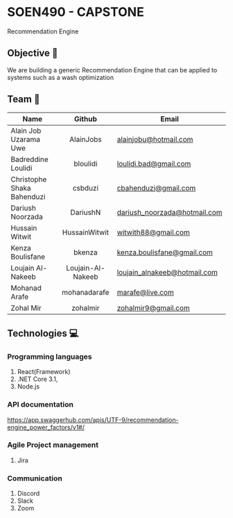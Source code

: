 # SOEN490 - CAPSTONE 
Recommendation Engine

## Objective 🎯
We are building a generic Recommendation Engine that can be applied to systems such as a wash optimization

## Team 👥
| Name          | Github        |Email       |
| ------------- |:-------------:|-------------|
| Alain Job Uzarama Uwe | AlainJobs | alainjobu@hotmail.com |
| Badreddine Loulidi | bloulidi | loulidi.bad@gmail.com |
| Christophe Shaka Bahenduzi | csbduzi | cbahenduzi@gmail.com |
| Dariush Noorzada | DariushN | dariush_noorzada@hotmail.com |
| Hussain Witwit | HussainWitwit | witwith88@gmail.com |
| Kenza Boulisfane | bkenza | kenza.boulisfane@gmail.com |
| Loujain Al-Nakeeb | Loujain-Al-Nakeeb | loujain_alnakeeb@hotmail.com |
| Mohanad Arafe | mohanadarafe | marafe@live.com |
| Zohal Mir | zohalmir | zohalmir9@gmail.com |

## Technologies 💻

### Programming languages

1. React(Framework)
2. .NET Core 3.1,
3. Node.js

### API documentation
https://app.swaggerhub.com/apis/UTF-9/recommendation-engine_power_factors/v1#/

### Agile Project management

1. Jira

### Communication

1. Discord 
2. Slack
3. Zoom


